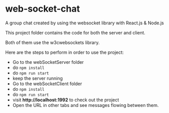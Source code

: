 # web-socket-chat
A group chat created by using the websocket library with React.js & Node.js

This project folder contains the code for both the server and client. 

Both of them use the w3cwebsockets library. 

Here are the steps to perform in order to use the project:
- Go to the webSocketServer folder
- do <code>npm install</code>
- do <code>npm run start</code>
- keep the server running
- Go to the webSocketClient folder
- do <code>npm install</code>
- do <code>npm run start</code>
- visit **http://localhost:1992** to check out the project
- Open the URL in other tabs and see messages flowing between them.
